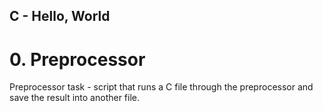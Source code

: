 ## C - Hello, World

# 0. Preprocessor

Preprocessor task - script that runs a C file through the preprocessor and save the result into another file.
